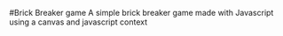 #Brick Breaker game
A simple brick breaker game made with Javascript using a canvas and javascript context 
